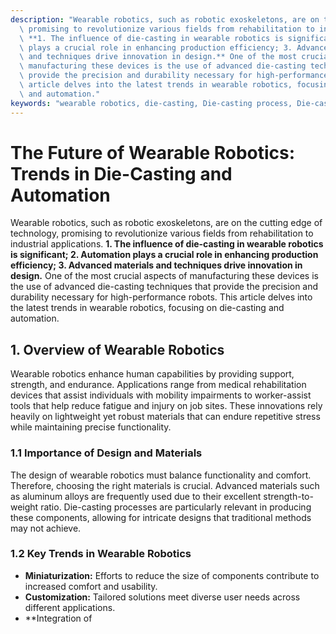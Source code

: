 ```yaml
---
description: "Wearable robotics, such as robotic exoskeletons, are on the cutting edge of technology,\
  \ promising to revolutionize various fields from rehabilitation to industrial applications.\
  \ **1. The influence of die-casting in wearable robotics is significant; 2. Automation\
  \ plays a crucial role in enhancing production efficiency; 3. Advanced materials\
  \ and techniques drive innovation in design.** One of the most crucial aspects of\
  \ manufacturing these devices is the use of advanced die-casting techniques that\
  \ provide the precision and durability necessary for high-performance robots. This\
  \ article delves into the latest trends in wearable robotics, focusing on die-casting\
  \ and automation."
keywords: "wearable robotics, die-casting, Die-casting process, Die-cast aluminum"
---
```

# The Future of Wearable Robotics: Trends in Die-Casting and Automation

Wearable robotics, such as robotic exoskeletons, are on the cutting edge of technology, promising to revolutionize various fields from rehabilitation to industrial applications. **1. The influence of die-casting in wearable robotics is significant; 2. Automation plays a crucial role in enhancing production efficiency; 3. Advanced materials and techniques drive innovation in design.** One of the most crucial aspects of manufacturing these devices is the use of advanced die-casting techniques that provide the precision and durability necessary for high-performance robots. This article delves into the latest trends in wearable robotics, focusing on die-casting and automation.

## **1. Overview of Wearable Robotics**

Wearable robotics enhance human capabilities by providing support, strength, and endurance. Applications range from medical rehabilitation devices that assist individuals with mobility impairments to worker-assist tools that help reduce fatigue and injury on job sites. These innovations rely heavily on lightweight yet robust materials that can endure repetitive stress while maintaining precise functionality.

### **1.1 Importance of Design and Materials**

The design of wearable robotics must balance functionality and comfort. Therefore, choosing the right materials is crucial. Advanced materials such as aluminum alloys are frequently used due to their excellent strength-to-weight ratio. Die-casting processes are particularly relevant in producing these components, allowing for intricate designs that traditional methods may not achieve.

### **1.2 Key Trends in Wearable Robotics**

- **Miniaturization:** Efforts to reduce the size of components contribute to increased comfort and usability.
- **Customization:** Tailored solutions meet diverse user needs across different applications.
- **Integration of

